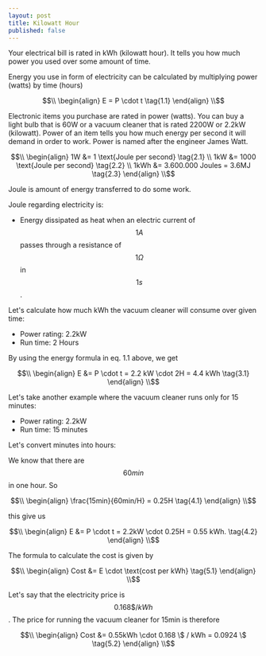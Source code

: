 ```yaml
---
layout: post
title: Kilowatt Hour
published: false
---
```


Your electrical bill is rated in kWh (kilowatt hour). 
It tells you how much power you used over some amount of time.

Energy you use in form of electricity can be calculated by multiplying power (watts) by time (hours)

$$\\
\begin{align}
E = P \cdot t \tag{1.1} 
\end{align}
\\$$


Electronic items you purchase are rated in power (watts). You can buy a light bulb that is 60W or a vacuum cleaner that is rated 2200W or 2.2kW (kilowatt).
Power of an item tells you how much energy per second it will demand in order to work. Power is named after the engineer James Watt.

$$\\
\begin{align}
1W &= 1 \text{Joule per second} \tag{2.1} \\
1kW &= 1000 \text{Joule per second} \tag{2.2} \\
1kWh &= 3.600.000 Joules = 3.6MJ \tag{2.3}
\end{align}
\\$$

Joule is amount of energy transferred to do some work.

Joule regarding electricity is: 
* Energy dissipated as heat when an electric current of $$1 A$$ passes through a resistance of $$1 \Omega$$ in $$1s$$.

Let's calculate how much kWh the vacuum cleaner will consume over given time:
* Power rating: 2.2kW
* Run time: 2 Hours

By using the energy formula in eq. 1.1 above, we get

$$\\
\begin{align}
E &= P \cdot t = 2.2 kW \cdot 2H = 4.4 kWh \tag{3.1}
\end{align}
\\$$

Let's take another example where the vacuum cleaner runs only for 15 minutes:
* Power rating: 2.2kW
* Run time: 15 minutes

Let's convert minutes into hours:

We know that there are $$60min$$ in one hour. So 

$$\\
\begin{align}
\frac{15min}{60min/H} = 0.25H \tag{4.1}
\end{align}
\\$$

this give us 

$$\\
\begin{align}
E &= P \cdot t = 2.2kW \cdot 0.25H = 0.55 kWh. \tag{4.2}
\end{align}
\\$$

The formula to calculate the cost is given by

$$\\
\begin{align}
Cost &= E \cdot \text{cost per kWh}  \tag{5.1}
\end{align}
\\$$

Let's say that the electricity price is $$0.168\$ / kWh $$. 
The price for running the vacuum cleaner for 15min is therefore

$$\\
\begin{align}
Cost &= 0.55kWh \cdot 0.168 \$ / kWh = 0.0924 \$ \tag{5.2}
\end{align}
\\$$






